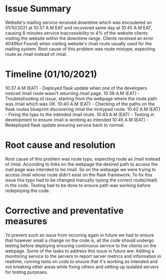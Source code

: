 # Issue Summary

Website's mailing service received downtime which was encoutered on 01/10/2021 at 10:37 A.M EAT and recovered same day at 10:45 A.M EAT, causing 8 minutes service inaccessibility to 4% of the website clients visiting the website within the downtime range. Clients received an error 404(Not Found) when visiting website's /mail route usually used for the mailing system. Root cause of this problem was route mistype, expecting route as /mail instead of /mial.

# Timeline (01/10/2021)

10:37 A.M (EAT) - Deployed flask update when one of the developers noticed /mail route wasn't returning /mail page.
10:38 A.M (EAT) - Troubleshooting of issue, starting from the webpage where the route path was /mail which was OK.
10:40 A.M (EAT) - Checking of the paths on the flask routes blueprint discovering /mial the mistyped route.
10:42 A.M (EAT) - Fixing the typo to the intended /mail route.
10:43 A.M (EAT) - Testing in development to ensure /mail is working as intended
10:45 A.M (EAT) - Redeployed flask update ensuring service back to normal.

# Root cause and resolution

Root cause of this problem was route typo, expecting route as /mail instead of /mial. According to links on the webpage the desired path to access the mail page was intended to be /mail. So on the webpage we were trying to access /mail whose route didn't exist on the flask framework. To fix this issue this typo had to be changed manually typing the correct route(/mail) in the code. Testing had to be done to ensure path was working before redeploying the code.

# Corrective and preventative measures 

To prevent such an issue from occuring again in future we had to ensure that however small a change on the code is, all the code should undergo testing before deploying ensuring continuous service to the clients on the webpage. Some of the tasks to address this issue in future are: Adding a monitoring service to the servers to report server metrics and information in realtime, running tests on code to ensure that it's working as intended and not breaking other areas while fixing others and setting up isolated servers for testing purposes.
